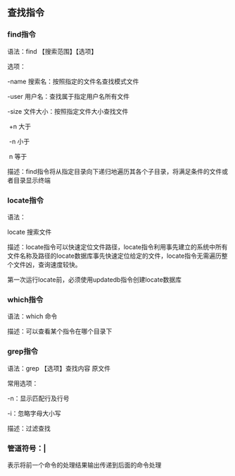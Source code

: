 ## 查找指令

### find指令

语法：find 【搜索范围】【选项】

选项：

-name 搜索名：按照指定的文件名查找模式文件

-user 用户名：查找属于指定用户名所有文件

-size 文件大小：按照指定文件大小查找文件

​	+n	大于

​	-n	小于

​	n	等于

描述：find指令将从指定目录向下递归地遍历其各个子目录，将满足条件的文件或者目录显示终端



### locate指令

语法：

locate 搜索文件

描述：locate指令可以快速定位文件路径，locate指令利用事先建立的系统中所有文件名称及路径的locate数据库事先快速定位给定的文件，locate指令无需遍历整个文件凶，查询速度较快。

第一次运行locate前，必须使用updatedb指令创建locate数据库



### which指令

语法：which 命令

描述：可以查看某个指令在哪个目录下



### grep指令

语法：grep 【选项】查找内容 原文件

常用选项：

-n：显示匹配行及行号

-i：忽略字母大小写

描述：过滤查找



### 管道符号：|

表示将前一个命令的处理结果输出传递到后面的命令处理